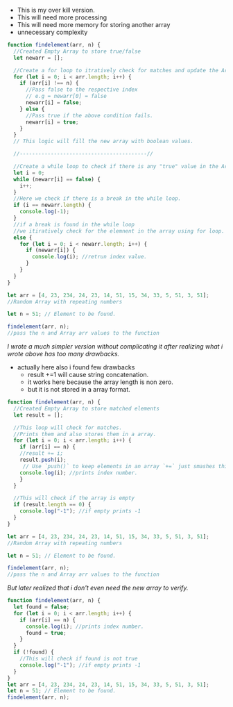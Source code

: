 
- This is my over kill version.
- This will need more processing 
- This will need more memory for storing another array 
- unnecessary complexity
```js
function findelement(arr, n) {
  //Created Empty Array to store true/false
  let newarr = [];

  //Create a for loop to itratively check for matches and update the Array above.
  for (let i = 0; i < arr.length; i++) {
    if (arr[i] !== n) {
      //Pass false to the respective index
      // e.g = newarr[0] = false
      newarr[i] = false;
    } else {
      //Pass true if the above condition fails.
      newarr[i] = true;
    }
  }
  // This logic will fill the new array with boolean values.

  //-----------------------------------------//

  //Create a while loop to check if there is any "true" value in the Array newarr.
  let i = 0;
  while (newarr[i] == false) {
    i++;
  }
  //Here we check if there is a break in the while loop.
  if (i == newarr.length) {
    console.log(-1);
  }
  //if a break is found in the while loop
  //we itiratively check for the elemnent in the array using for loop.
  else {
    for (let i = 0; i < newarr.length; i++) {
      if (newarr[i]) {
        console.log(i); //retrun index value.
      }
    }
  }
}

let arr = [4, 23, 234, 24, 23, 14, 51, 15, 34, 33, 5, 51, 3, 51];
//Random Array with repeating numbers

let n = 51; // Element to be found.

findelement(arr, n);
//pass the n and Array arr values to the function

```

*I wrote a much simpler version without complicating it after realizing what i wrote above has too many drawbacks.*
- actually here also i found few drawbacks 
	- result +=1 will cause string concatenation.
	- it works here because the array length is non zero.
	- but it is not stored in a array format.
```js
function findelement(arr, n) {
  //Created Empty Array to store matched elements
  let result = [];

  //This loop will check for matches.
  //Prints them and also stores them in a array.
  for (let i = 0; i < arr.length; i++) {
    if (arr[i] == n) {
    //result += i; 
    result.push(i);
	 // Use `push()` to keep elements in an array `+=` just smashes things into a string.
    console.log(i); //prints index number.
    }
  }

  //This will check if the array is empty
  if (result.length == 0) {
    console.log("-1"); //if empty prints -1
  }
}

let arr = [4, 23, 234, 24, 23, 14, 51, 15, 34, 33, 5, 51, 3, 51];
//Random Array with repeating numbers

let n = 51; // Element to be found.

findelement(arr, n);
//pass the n and Array arr values to the function
```

*But later realized that i don't even need the new array to verify.*
```js
function findelement(arr, n) {
  let found = false;
  for (let i = 0; i < arr.length; i++) {
    if (arr[i] == n) {
      console.log(i); //prints index number.
      found = true;
    }
  }
  if (!found) {
    //This will check if found is not true
    console.log("-1"); //if empty prints -1
  }
}
let arr = [4, 23, 234, 24, 23, 14, 51, 15, 34, 33, 5, 51, 3, 51];
let n = 51; // Element to be found.
findelement(arr, n);
```